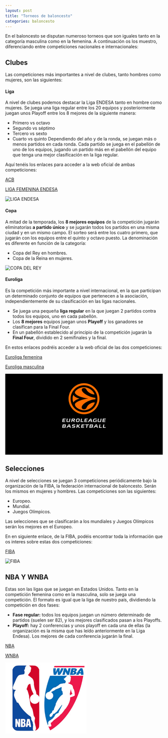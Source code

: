```yaml
---
layout: post
title: "Torneos de baloncesto"
categories: baloncesto
---
```


En el baloncesto se disputan numeroso torneos que son iguales tanto en la categoría masculina como en la femenina. A continuación os los muestro, diferenciando entre competiciones nacionales e internacionales:

## Clubes

Las competiciones más importantes a nivel de clubes, tanto hombres como mujeres, son las siguientes:

#### Liga

A nivel de clubes podemos destacar la Liga ENDESA tanto en hombre como mujeres. Se juega una liga regular entre los 20 equipos y posteriormente juegan unos Playoff entre los 8 mejores de la siguiente manera:
* Primero vs octavo
* Segundo vs séptimo
* Tercero vs sexto
* Cuarto vs quinto
Dependiendo del año y de la ronda, se juegan más o menos partidos en cada ronda. Cada partido se juega en el pabellón de uno de los equipos, jugando un partido más en el pabellón del equipo que tenga una mejor clasificación en la liga regular.

Aquí tenéis los enlaces para acceder a la web oficial de ambas competiciones:

[ACB](https://www.acb.com/)

[LIGA FEMENINA ENDESA](http://www.lfendesa.es/inicio.aspx)

![LIGA ENDESA](https://danieledufis.github.io/images_text/baloncesto_liga%20endesa.jpg)

#### Copa

A mitad de la temporada, los **8 mejores equipos** de la competición jugarán eliminatorias **a partido único** y se jugarán todos los partidos en una misma ciudad y en un mismo campo.
El sorteo será entre los cuatro primero, que jugarán con los equipos entre el quinto y octavo puesto.
La denominación es diferente en función de la categoría:

* Copa del Rey en hombres.
* Copa de la Reina en mujeres.

![COPA DEL REY](https://danieledufis.github.io/images_text/baloncesto_copadelrey.jpg)

#### Euroliga

Es la competición más importante a nivel internacional, en la que participan un determinado conjunto de equipos que pertenecen a la asociación, independientemente de su clasificación en las ligas nacionales.

* Se juega una pequeña **liga regular** en la que juegan 2 partidos contra todos los equipos, uno en cada pabellón.
* Los **8 mejores** equipos juegan unos **Playoff** y los ganadores se clasifican para la Final Four.
* En un pabellón establecido al principio de la competición jugarán la **Final Four**, dividido en 2 semifinales y la final.

En estos enlaces podréis acceder a la web oficial de las dos competiciones:

[Euroliga femenina](http://www.fiba.basketball/euroleaguewomen/20-21)

[Euroliga masculina](https://www.euroleague.net/)

![EUROLIGA](../../images_text/baloncesto_euroliga.png)

## Selecciones

A nivel de selecciones se juegan 3 competiciones periódicamente bajo la organización de la FIBA, la federación internacional de baloncesto. Serán los mismos en mujeres y hombres. Las competiciones son las siguientes:
* Europeo.
* Mundial.
* Juegos Olímpicos.

Las selecciones que se clasificarán a los mundiales y Juegos Olímpicos serán los mejores en el Europeo.

En en siguiente enlace, de la FIBA, podéis encontrar toda la información que os interes sobre estas dos competiciones:

[FIBA](http://www.fiba.basketball/es)

![FIBA](https://danieledufis.github.io/images_text/baloncesto_fiba.png)

## NBA Y WNBA

Estas son las ligas que se juegan en Estados Unidos. Tanto en la competición femenina como en la masculina, solo se juega una competición. El formato es igual que la liga de nuestro país, dividiendo la competición en dos fases:
* **Fase regular:** todos los equipos juegan un número determinado de partidos (suelen ser 82), y los mejores clasificados pasan a los Playoffs.
* **Playoff:** hay 2 conferencias y unos playoff en cada una de ellas (la organización es la misma que has leído anteriormente en la Liga Endesa). Los mejores de cada conferencia jugarán la final.

[NBA](https://es.nba.com/)

[WNBA](https://www.wnba.com/)

![NBA-WNBA](../../images_text/baloncesto_nba_wnba.jpg)


